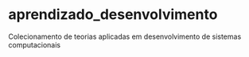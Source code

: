 # aprendizado_desenvolvimento
Colecionamento de teorias aplicadas em desenvolvimento de sistemas computacionais
